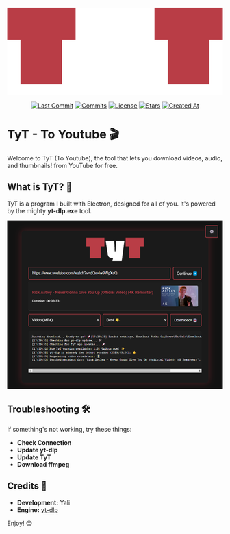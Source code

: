 ![TyT Logo1](https://raw.githubusercontent.com/TheYali1/TyT/refs/heads/main/TyT.png)

<div align="center">
  
[![Last Commit](https://img.shields.io/github/last-commit/TheYali1/TyT?style=for-the-badge&label=Last%20Commit)](https://github.com/TheYali1/TyT/pulse/monthly)
[![Commits](https://img.shields.io/github/commit-activity/m/TheYali1/TyT?label=Commits&style=for-the-badge)](https://github.com/TheYali1/TyT/commits "היסטוריית קומיטים")
[![License](https://img.shields.io/github/license/TheYali1/TyT?label=License&style=for-the-badge)](https://github.com/TheYali1/TyT/blob/main/LICENSE)
[![Stars](https://img.shields.io/github/stars/TheYali1/TyT?style=for-the-badge)](https://github.com/TheYali1/TyT/stargazers)
[![Created At](https://img.shields.io/github/created-at/TheYali1/TyT?style=for-the-badge&label=Created)](https://github.com/TheYali1/TyT)

</div>

# **TyT \- To Youtube 🎬**

Welcome to TyT (To Youtube), the tool that lets you download videos, audio, and thumbnails! from YouTube for free.

## **What is TyT? 🤔**

TyT is a program I built with Electron, designed for all of you. It's powered by the mighty **yt-dlp.exe** tool.

![TyTPre](https://raw.githubusercontent.com/TheYali1/TyT/refs/heads/main/TyTPre.png)

## **Troubleshooting 🛠️**

If something's not working, try these things:

* **Check Connection**
* **Update yt-dlp**
* **Update TyT**
* **Download ffmpeg**

## **Credits 🙏**

* **Development:** Yali  
* **Engine:** [yt-dlp](https://github.com/yt-dlp/yt-dlp)

Enjoy\! 😊
